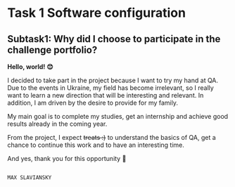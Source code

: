 # Task 1 Software configuration
## Subtask1: Why did I choose to participate in the challenge portfolio?

**Hello, world! 😊** 

I decided to take part in the project because I want to try my hand at QA. Due to the events in Ukraine, my field has become irrelevant, so I really want to learn a new direction that will be interesting and relevant. In addition, I am driven by the desire to provide for my family.

My main goal is to complete my studies, get an internship and achieve good results already in the coming year.

From the project, I expect ~~treats :)~~ to understand the basics of QA, get a chance to continue this work and to have an interesting time.

And yes, thank you for this opportunity 🙌

                                                                                                            MAX SLAVIANSKY
